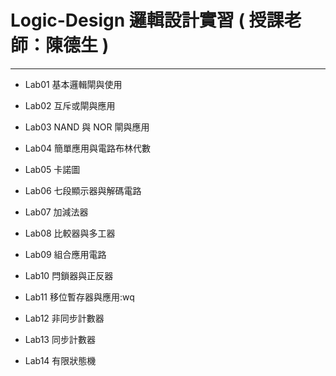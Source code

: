 # Logic-Design 邏輯設計實習 ( 授課老師：陳德生 )

---

- Lab01 基本邏輯閘與使用

- Lab02 互斥或閘與應用

- Lab03 NAND 與 NOR 閘與應用

- Lab04 簡單應用與電路布林代數

- Lab05 卡諾圖

- Lab06 七段顯示器與解碼電路

- Lab07 加減法器

- Lab08 比較器與多工器

- Lab09 組合應用電路

- Lab10 閂鎖器與正反器

- Lab11 移位暫存器與應用:wq

- Lab12 非同步計數器

- Lab13 同步計數器

- Lab14 有限狀態機
